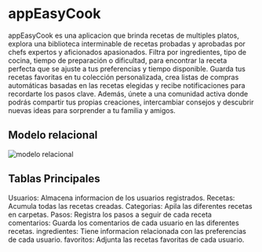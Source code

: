 # appEasyCook
appEasyCook es una aplicacion que brinda recetas de multiples platos, explora una biblioteca interminable de recetas probadas y aprobadas por chefs expertos y aficionados apasionados. Filtra por ingredientes, tipo de cocina, tiempo de preparación o dificultad, para encontrar la receta perfecta que se ajuste a tus preferencias y tiempo disponible. Guarda tus recetas favoritas en tu colección personalizada, crea listas de compras automáticas basadas en las recetas elegidas y recibe notificaciones para recordarte los pasos clave. Además, únete a una comunidad activa donde podrás compartir tus propias creaciones, intercambiar consejos y descubrir nuevas ideas para sorprender a tu familia y amigos.

## Modelo relacional
![modelo relacional](https://github.com/fiorellabravo/appEasyCook/assets/173078906/8a67c574-b38f-4bb1-b1de-17b87a90804d)

## Tablas Principales
Usuarios: Almacena informacion de los usuarios registrados.
Recetas: Acumula todas las recetas creadas.
Categorias: Apila las diferentes recetas en carpetas.
Pasos: Registra los pasos a seguir de cada receta 
comentarios: Guarda los comentarios de cada usuario en las diferentes recetas.
ingredientes: Tiene informacion relacionada con las preferencias de cada usuario.
favoritos: Adjunta las recetas favoritas de cada usuario.

